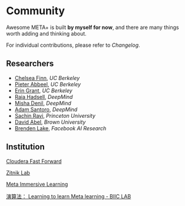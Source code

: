 
# Community

Awesome META+ is built **by myself for now**, and there are many things worth adding and thinking about.

For individual contributions, please refer to *Changelog*.



## Researchers

* [Chelsea Finn](http://people.eecs.berkeley.edu/~cbfinn/), _UC Berkeley_
* [Pieter Abbeel](https://people.eecs.berkeley.edu/~pabbeel/), _UC Berkeley_
* [Erin Grant](https://people.eecs.berkeley.edu/~eringrant/),  _UC Berkeley_
* [Raia Hadsell](http://raiahadsell.com/index.html), _DeepMind_
* [Misha Denil](http://mdenil.com/), _DeepMind_
* [Adam Santoro](https://scholar.google.com/citations?hl=en&user=evIkDWoAAAAJ&view_op=list_works&sortby=pubdate), _DeepMind_
* [Sachin Ravi](http://www.cs.princeton.edu/~sachinr/), _Princeton University_
* [David Abel](https://david-abel.github.io/), _Brown University_
* [Brenden Lake](https://cims.nyu.edu/~brenden/), _Facebook AI Research_



## Institution

[Cloudera Fast Forward](https://meta-learning.fastforwardlabs.com/)

[Zitnik Lab](https://zitniklab.hms.harvard.edu/projects/G-Meta/)

[Meta Immersive Learning](https://about.meta.com/immersive-learning/)

[演算法： Learning to learn Meta learning - BIIC LAB](https://biic.ee.nthu.edu.tw/blog-detail.php?id=24)

